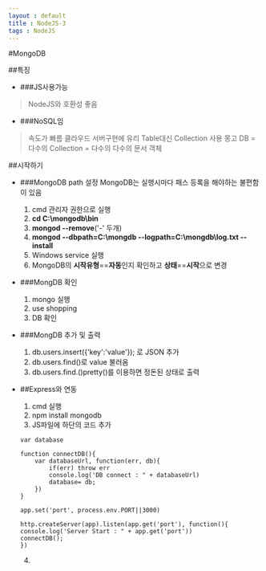 ```yaml
---
layout : default
title : NodeJS-3
tags : NodeJS
---
```


#MongoDB

##특징
- ###JS사용가능
>NodeJS와 호환성 좋음

- ###NoSQL임
>속도가 빠름
>클라우드 서버구현에 유리
>Table대신 Collection 사용
>몽고 DB = 다수의 Collection = 다수의 다수의 문서 객체

##시작하기
- ###MongoDB path 설정
	MongoDB는 실행시마다 패스 등록을 해야하는 불편함이 있음
    1. cmd 관리자 권한으로 실행
    2. **cd C:\mongodb\bin**
    3. **mongod --remove**('-' 두개)
    4. **mongod --dbpath=C:\mongdb --logpath=C:\mongdb\log.txt --install**
    5. Windows service 실행
    6. MongoDB의 **시작유형**==**자동**인지 확인하고 **상태**==**시작**으로 변경

- ###MongDB 확인
	1. mongo 실행
	2. use shopping
	3. DB 확인

- ###MongDB 추가 및 출력
	1. db.users.insert({'key':'value'}); 로 JSON 추가
	2. db.users.find()로 value 불러옴
	3. db.users.find.()pretty()를 이용하면 정돈된 상태로 출력

- ##Express와 연동
	1. cmd 실행
	2. npm install mongodb
	3. JS파일에 하단의 코드 추가
	```
    var database
    
    function connectDB(){
    	var databaseUrl, function(err, db){
        	if(err) throw err
            console.log('DB connect : " + databaseUrl)
            database= db;
        })
    }
    
    app.set('port', process.env.PORT||3000)
    
    http.createServer(app).listen(app.get('port'), function(){
    console.log('Server Start : " + app.get('port'))
	connectDB();
	})
    ```
	4. 
